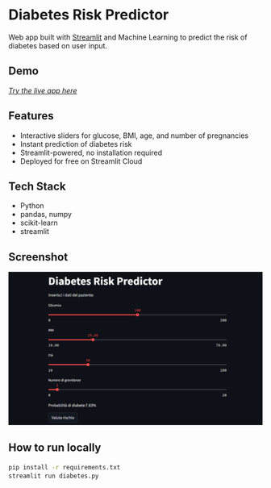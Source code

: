 # Diabetes Risk Predictor

Web app built with [Streamlit](https://streamlit.io/) and Machine Learning to predict the risk of diabetes based on user input.

## Demo

[*Try the live app here*](https://federica955-diabetes-predictor.streamlit.app)

## Features

- Interactive sliders for glucose, BMI, age, and number of pregnancies
- Instant prediction of diabetes risk
- Streamlit-powered, no installation required
- Deployed for free on Streamlit Cloud

## Tech Stack

- Python
- pandas, numpy
- scikit-learn
- streamlit

## Screenshot
![App Screenshot](diabetes_app.png)


## How to run locally

```bash
pip install -r requirements.txt
streamlit run diabetes.py 
